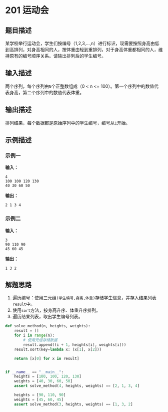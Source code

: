 # 201 运动会

## 题目描述

某学校举行运动会，学生们按编号（1,2,3,...,n）进行标识，现需要按照身高由低到高排列，对身高相同的人，按体重由轻到重排列，对于身高体重都相同的人，维持原有的编号顺序关系。请输出排列后的学生编号。

## 输入描述

两个序列，每个序列由`N`个正整数组成（0 < n <= 100）。第一个序列中的数值代表身高，第二个序列中的数值代表体重。

## 输出描述

排列结果，每个数据都是原始序列中的学生编号，编号从`1`开始。

## 示例描述

### 示例一

**输入：**
```text
4    
100 100 120 130
40 30 60 50
```

**输出：**
```text
2 1 3 4
```

### 示例二

**输入：**
```text
3
90 110 90 
45 60 45
```

**输出：**

```text
1 3 2
```

## 解题思路

1. 遍历编号：使用三元组`(学生编号,身高,体重)`存储学生信息，并存入结果列表`result`中。
2. 使用`sort`方法，按身高升序、体重升序排列。
3. 遍历结果列表，取出学生编号列表。

```python
def solve_method(n, heights, weights):
    result = []
    for i in range(n):
        # 使用元组存储数据
        result.append((i + 1, heights[i], weights[i]))
    result.sort(key=lambda x: (x[1], x[2]))

    return [x[0] for x in result]


if __name__ == "__main__":
    heights = [100, 100, 120, 130]
    weights = [40, 30, 60, 50]
    assert solve_method(4, heights, weights) == [2, 1, 3, 4]

    heights = [90, 110, 90]
    weights = [45, 60, 45]
    assert solve_method(3, heights, weights) == [1, 3, 2]
```

